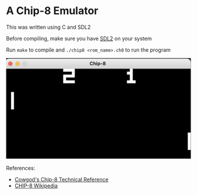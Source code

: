 # A Chip-8 Emulator

This was written using C and SDL2

Before compiling, make sure you have [SDL2](https://wiki.libsdl.org/SDL2/Installation) on your system

Run `make` to compile and `./chip8 <rom_name>.ch8` to run the program

![emulator image](emulator.png)

References:
- [Cowgod's Chip-8 Technical Reference](http://devernay.free.fr/hacks/chip8/C8TECH10.HTM)
- [CHIP-8 Wikipedia](https://en.wikipedia.org/wiki/CHIP-8)
